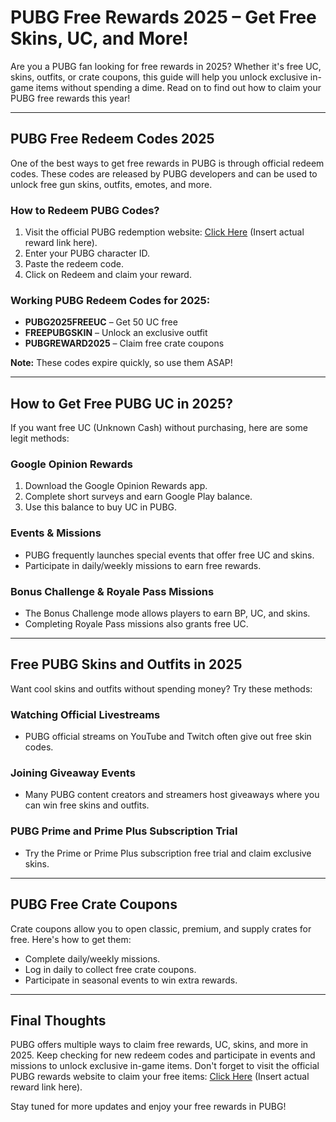 # PUBG Free Rewards 2025 – Get Free Skins, UC, and More!

Are you a PUBG fan looking for free rewards in 2025? Whether it's free UC, skins, outfits, or crate coupons, this guide will help you unlock exclusive in-game items without spending a dime. Read on to find out how to claim your PUBG free rewards this year!

---

## PUBG Free Redeem Codes 2025

One of the best ways to get free rewards in PUBG is through official redeem codes. These codes are released by PUBG developers and can be used to unlock free gun skins, outfits, emotes, and more.

### How to Redeem PUBG Codes?

1. Visit the official PUBG redemption website: [Click Here](https://bit.ly/4hKY4XC) (Insert actual reward link here).
2. Enter your PUBG character ID.
3. Paste the redeem code.
4. Click on Redeem and claim your reward.

### Working PUBG Redeem Codes for 2025:

- **PUBG2025FREEUC** – Get 50 UC free
- **FREEPUBGSKIN** – Unlock an exclusive outfit
- **PUBGREWARD2025** – Claim free crate coupons

**Note:** These codes expire quickly, so use them ASAP!

---

## How to Get Free PUBG UC in 2025?

If you want free UC (Unknown Cash) without purchasing, here are some legit methods:

### Google Opinion Rewards

1. Download the Google Opinion Rewards app.
2. Complete short surveys and earn Google Play balance.
3. Use this balance to buy UC in PUBG.

### Events & Missions

- PUBG frequently launches special events that offer free UC and skins.
- Participate in daily/weekly missions to earn free rewards.

### Bonus Challenge & Royale Pass Missions

- The Bonus Challenge mode allows players to earn BP, UC, and skins.
- Completing Royale Pass missions also grants free UC.

---

## Free PUBG Skins and Outfits in 2025

Want cool skins and outfits without spending money? Try these methods:

### Watching Official Livestreams

- PUBG official streams on YouTube and Twitch often give out free skin codes.

### Joining Giveaway Events

- Many PUBG content creators and streamers host giveaways where you can win free skins and outfits.

### PUBG Prime and Prime Plus Subscription Trial

- Try the Prime or Prime Plus subscription free trial and claim exclusive skins.

---

## PUBG Free Crate Coupons

Crate coupons allow you to open classic, premium, and supply crates for free. Here's how to get them:

- Complete daily/weekly missions.
- Log in daily to collect free crate coupons.
- Participate in seasonal events to win extra rewards.

---

## Final Thoughts

PUBG offers multiple ways to claim free rewards, UC, skins, and more in 2025. Keep checking for new redeem codes and participate in events and missions to unlock exclusive in-game items. Don't forget to visit the official PUBG rewards website to claim your free items: [Click Here](https://bit.ly/4hKY4XC) (Insert actual reward link here).

Stay tuned for more updates and enjoy your free rewards in PUBG!
